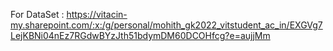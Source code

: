 For DataSet : https://vitacin-my.sharepoint.com/:x:/g/personal/mohith_gk2022_vitstudent_ac_in/EXGVg7LejKBNi04nEz7RGdwBYzJth51bdymDM60DCOHfcg?e=aujjMm
